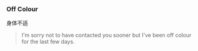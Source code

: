 ### Off Colour

身体不适

> I'm sorry not to have contacted you sooner but I've been off colour for the last few days.
